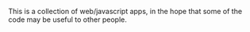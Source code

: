 This is a collection of web/javascript apps,
in the hope that some of the code may be useful to other people.
